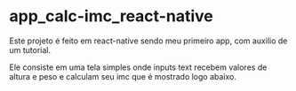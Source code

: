 # app_calc-imc_react-native

Este projeto é feito em react-native sendo meu primeiro app, com auxilio de um tutorial.

Ele consiste em uma tela simples onde inputs text recebem valores de altura e peso e calculam seu imc que é mostrado logo abaixo.
